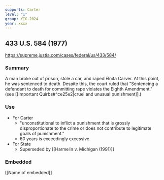 ```yaml
---
supports: Carter
level: "1"
group: YIG-2024
year: xxxx
---
```

## 433 U.S. 584 (1977)

https://supreme.justia.com/cases/federal/us/433/584/

### Summary

A man broke out of prison, stole a car, and raped Elnita Carver. At this point, he was sentenced to death. 
Despite this, the court ruled that "Sentencing a defendant to death for committing rape violates the Eighth Amendment." (see [[Important Quirbs#^ce25e2|cruel and unusual punishment]].)
### Use

* For Carter
	* "unconstitutional to inflict a punishment that is grossly disproportionate to the crime or does not contribute to legitimate goals of punishment." 
	*  60 years is exceedingly excessive
* For State
	* Superseded by [[Harmelin v. Michigan (1991)]]
### Embedded

[[Name of embedded]]
